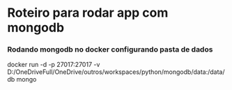 # Roteiro para rodar app com mongodb

### Rodando mongodb no docker configurando pasta de dados
docker run -d -p 27017:27017 -v D:/OneDriveFull/OneDrive/outros/workspaces/python/mongodb/data:/data/db mongo